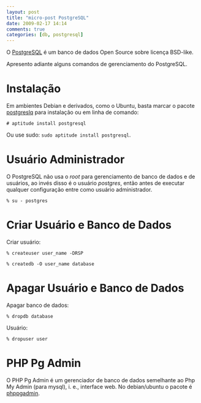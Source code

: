 ```yaml
---
layout: post
title: "micro-post PostgreSQL"
date: 2009-02-17 14:14
comments: true
categories: [db, postgresql]
---
```


O [PostgreSQL](http://www.postgresql.org/) é um banco de dados Open Source
sobre licença BSD-like.

Apresento adiante alguns comandos de gerenciamento do PostgreSQL.

# Instalação

Em ambientes Debian e derivados, como o Ubuntu, basta marcar o pacote
[postgreslq](http://packages.ubuntu.com/postgresql) para instalação ou em
linha de comando:

    # aptitude install postgresql

Ou use sudo: `sudo aptitude install postgresql`.

# Usuário Administrador

O PostgreSQL não usa o *root* para gerenciamento de banco de dados e de
usuários, ao invés disso é o usuário *postgres*, então antes de executar
qualquer configuração entre como usuário administrador.

    % su - postgres

# Criar Usuário e Banco de Dados

Criar usuário:

    % createuser user_name -DRSP

    % createdb -O user_name database

# Apagar Usuário e Banco de Dados

Apagar banco de dados:

    % dropdb database

Usuário:

    % dropuser user

# PHP Pg Admin

O PHP Pg Admin é um gerenciador de banco de dados semelhante ao Php My Admin
(para mysql), i. e., interface web. No debian/ubuntu o pacote é
[phppgadmin](http://packages.ubuntu.com/phppgadmin).
